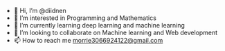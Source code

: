 - 👋 Hi, I’m @diidnen
- 👀 I’m interested in Programming and Mathematics
- 🌱 I’m currently learning deep learning and machine learning
- 💞️ I’m looking to collaborate on Machine learning and Web development
- 📫 How to reach me morrie3066924122@gmail.com


<!---
diidnen/diidnen is a ✨ special ✨ repository because its `README.md` (this file) appears on your GitHub profile.
You can click the Preview link to take a look at your changes.
--->
